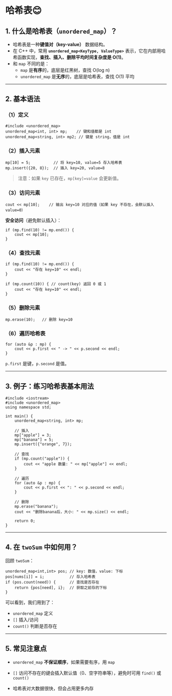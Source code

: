 # 哈希表😊

## 1. 什么是哈希表（`unordered_map`）？

- 哈希表是一种**键值对（key-value）** 数据结构。
- 在 C++ 中，常用 **`unordered_map<KeyType, ValueType>`** 表示，它在内部用哈希函数实现，**查找、插入、删除平均时间复杂度是 O(1)**。
- 和 `map` 不同的是：
  - `map` 是**有序**的，底层是红黑树，查找 O(log n)
  - `unordered_map` 是**无序**的，底层是哈希表，查找 O(1) 平均

------

## 2. 基本语法

### （1）定义

```
#include <unordered_map>
unordered_map<int, int> mp;    // 键和值都是 int
unordered_map<string, int> mp2; // 键是 string，值是 int
```

### （2）插入元素

```
mp[10] = 5;          // 将 key=10, value=5 存入哈希表
mp.insert({20, 8});  // 插入 key=20, value=8
```

> 注意：如果 `key` 已存在，`mp[key]=value` 会更新值。

### （3）访问元素

```
cout << mp[10];    // 输出 key=10 对应的值（如果 key 不存在，会默认插入 value=0）
```

**安全访问**（避免默认插入）：

```
if (mp.find(10) != mp.end()) {
    cout << mp[10]; 
}
```

### （4）查找元素

```
if (mp.find(10) != mp.end()) {
    cout << "存在 key=10" << endl;
}

if (mp.count(10)) { // count(key) 返回 0 或 1
    cout << "存在 key=10" << endl;
}
```

### （5）删除元素

```
mp.erase(10);   // 删除 key=10
```

### （6）遍历哈希表

```
for (auto &p : mp) {
    cout << p.first << " -> " << p.second << endl;
}
```

`p.first` 是键，`p.second` 是值。

------

## 3. 例子：练习哈希表基本用法

```
#include <iostream>
#include <unordered_map>
using namespace std;

int main() {
    unordered_map<string, int> mp;

    // 插入
    mp["apple"] = 3;
    mp["banana"] = 5;
    mp.insert({"orange", 7});

    // 查找
    if (mp.count("apple")) {
        cout << "apple 数量: " << mp["apple"] << endl;
    }

    // 遍历
    for (auto &p : mp) {
        cout << p.first << ": " << p.second << endl;
    }

    // 删除
    mp.erase("banana");
    cout << "删除banana后，大小: " << mp.size() << endl;

    return 0;
}
```

------

## 4. 在 `twoSum` 中如何用？

回顾 `twoSum`：

```
unordered_map<int,int> pos; // key: 数值，value: 下标
pos[nums[i]] = i;           // 存入哈希表
if (pos.count(need)) {      // 查找是否存在
    return {pos[need], i};  // 获取之前存的下标
}
```

可以看到，我们用到了：

- `unordered_map` 定义
- `[]` 插入/访问
- `count()` 判断是否存在

------

## 5. 常见注意点

- `unordered_map` **不保证顺序**，如果需要有序，用 `map`
- `[]` 访问不存在的键会插入默认值（0、空字符串等），避免时可用 `find()` 或 `count()`

- 哈希表对大数据很快，但会占用更多内存
